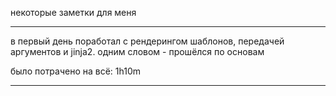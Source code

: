 некоторые заметки для меня

 ---

в первый день поработал с рендерингом шаблонов, передачей аргументов и jinja2. одним словом - прошёлся по основам

было потрачено на всё: 1h10m

 ---
